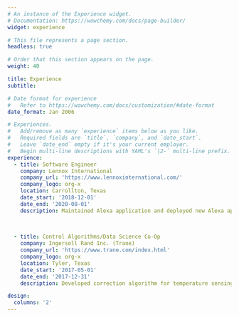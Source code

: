 ```yaml
---
# An instance of the Experience widget.
# Documentation: https://wowchemy.com/docs/page-builder/
widget: experience

# This file represents a page section.
headless: true

# Order that this section appears on the page.
weight: 40

title: Experience
subtitle:

# Date format for experience
#   Refer to https://wowchemy.com/docs/customization/#date-format
date_format: Jan 2006

# Experiences.
#   Add/remove as many `experience` items below as you like.
#   Required fields are `title`, `company`, and `date_start`.
#   Leave `date_end` empty if it's your current employer.
#   Begin multi-line descriptions with YAML's `|2-` multi-line prefix.
experience:
  - title: Software Engineer
    company: Lennox International
    company_url: 'https://www.lennoxinternational.com/'
    company_logo: org-x
    location: Carrollton, Texas
    date_start: '2018-12-01'
    date_end: '2020-08-01'
    description: Maintained Alexa application and deployed new Alexa applications. Full stack mobile development on thermostat application
 

        
  - title: Control Algorithms/Data Science Co-Op
    company: Ingersoll Rand Inc. (Trane)
    company_url: 'https://www.trane.com/index.html'
    company_logo: org-x
    location: Tyler, Texas
    date_start: '2017-05-01'
    date_end: '2017-12-31'
    description: Developed correction algorithm for temperature sensing under various anomalies. Developed Single-Stage HVAC runtime prediction algorithm for cooling season. Created automated thermostat testing framework using Z-Wave protocol. Improved resolution of temperature and humidity sensing by 100% 

design:
  columns: '2'
---
```

